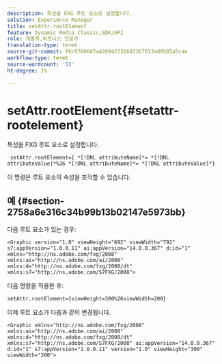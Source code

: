 ```yaml
---
description: 특성을 FXG 루트 요소로 설정합니다.
solution: Experience Manager
title: setAttr.rootElement
feature: Dynamic Media Classic,SDK/API
role: 개발자,비즈니스 전문가
translation-type: tm+mt
source-git-commit: f6c97606d7a4209427316d7367013ad9585a5cae
workflow-type: tm+mt
source-wordcount: '53'
ht-degree: 1%

---
```



# setAttr.rootElement{#setattr-rootelement}

특성을 FXG 루트 요소로 설정합니다.

` setAttr.rootElement={ *[!DNL attributeName]*= *[!DNL attributeValue]*%26 *[!DNL attributeName]*= *[!DNL attributeValue]*}`

이 명령은 루트 요소의 속성을 조작할 수 있습니다.

## 예 {#section-2758a6e316c34b99b13b02147e5973bb}

다음 루트 요소가 있는 경우:

`<Graphic version="1.0" viewHeight="692" viewWidth="792" s7:appVersion="1.0.0.11" ai:appVersion="14.0.0.367" d:id="1" xmlns="http://ns.adobe.com/fxg/2008" xmlns:ai="http://ns.adobe.com/ai/2008" xmlns:d="http://ns.adobe.com/fxg/2008/dt" xmlns:s7="http://ns.adobe.com/S7FXG/2008">`

다음 명령을 적용한 후:

`setAttr.rootElement={viewHeight=300%26viewWidth=200}`

이제 루트 요소가 다음과 같이 변경됩니다.

`<Graphic xmlns="http://ns.adobe.com/fxg/2008" xmlns:ai="http://ns.adobe.com/ai/2008" xmlns:d="http://ns.adobe.com/fxg/2008/dt" xmlns:s7="http://ns.adobe.com/S7FXG/2008" ai:appVersion="14.0.0.367" d:id="1" s7:appVersion="1.0.0.11" version="1.0" viewHeight="300" viewWidth="200">`
